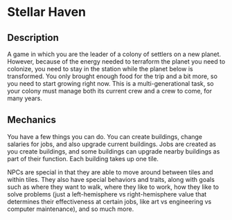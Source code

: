 # Stellar Haven

## Description
A game in which you are the leader of a colony of settlers on a new planet. However, because of the energy needed to terraform the planet you need to colonize, you need to stay in the station while the planet below is transformed. You only brought enough food for the trip and a bit more, so you need to start growing right now. This is a multi-generational task, so your colony must manage both its current crew and a crew to come, for many years.

## Mechanics
You have a few things you can do. You can create buildings, change salaries for jobs, and also upgrade current buildings. Jobs are created as you create buildings, and some buildings can upgrade nearby buildings as part of their function. Each building takes up one tile.

NPCs are special in that they are able to move around between tiles and within tiles. They also have special behaviors and traits, along with goals such as where they want to walk, where they like to work, how they like to solve problems (just a left-hemisphere vs right-hemisphere value that determines their effectiveness at certain jobs, like art vs engineering vs computer maintenance), and so much more.
